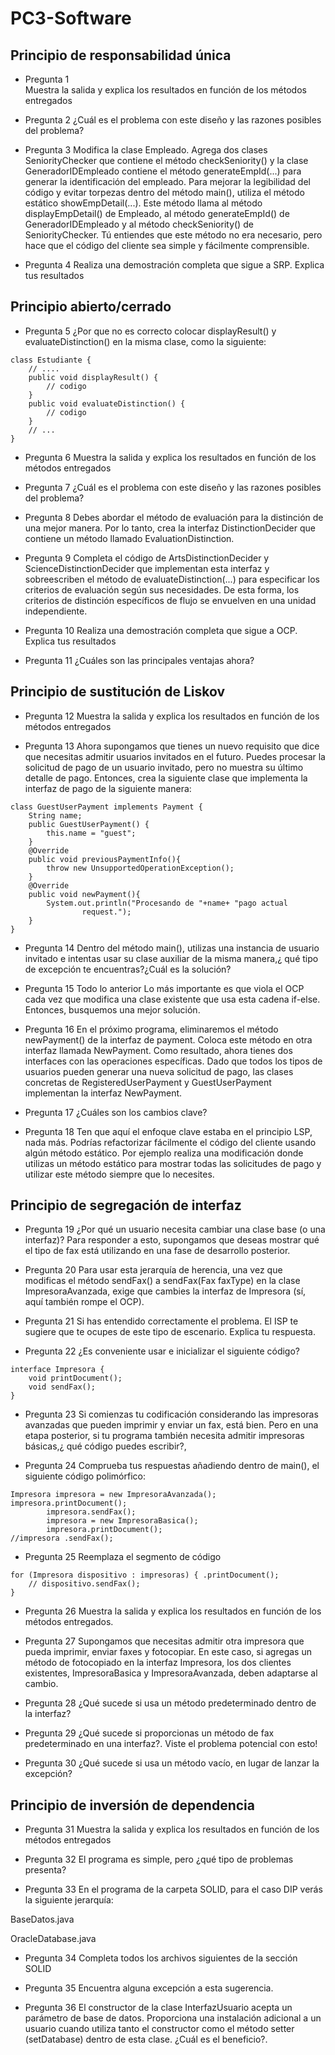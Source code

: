 # PC3-Software #

## Principio de responsabilidad única ##
- Pregunta 1	
Muestra la salida y explica los resultados en función de los métodos entregados

- Pregunta 2
¿Cuál es el problema con este diseño y las razones posibles del problema?

- Pregunta 3
Modifica la clase Empleado. Agrega dos clases SeniorityChecker que contiene el
método checkSeniority() y la clase GeneradorIDEmpleado contiene el método
generateEmpId(...) para generar la identificación del empleado.
Para mejorar la legibilidad del código y evitar torpezas dentro del método main(), utiliza el
método estático showEmpDetail(...). Este método llama al método displayEmpDetail() de
Empleado, al método generateEmpId() de GeneradorIDEmpleado y al método checkSeniority()
de SeniorityChecker. Tú entiendes que este método no era necesario, pero hace que el código
del cliente sea simple y fácilmente comprensible.

- Pregunta 4
Realiza una demostración completa que sigue a SRP. Explica tus resultados

## Principio abierto/cerrado ##
- Pregunta 5
¿Por que no es correcto colocar displayResult() y evaluateDistinction() en la misma
clase, como la siguiente:
```
class Estudiante {
    // ....
    public void displayResult() {
        // codigo
    }
    public void evaluateDistinction() {
        // codigo
    }
    // ...
}
```

- Pregunta 6
Muestra la salida y explica los resultados en función de los métodos entregados

- Pregunta 7
¿Cuál es el problema con este diseño y las razones posibles del problema?

- Pregunta 8
Debes abordar el método de evaluación para la distinción de una mejor manera.
Por lo tanto, crea la interfaz DistinctionDecider que contiene un método llamado
EvaluationDistinction.

- Pregunta 9
Completa el código de ArtsDistinctionDecider y ScienceDistinctionDecider que
implementan esta interfaz y sobreescriben el método de evaluateDistinction(...) para
especificar los criterios de evaluación según sus necesidades. De esta forma, los criterios de
distinción específicos de flujo se envuelven en una unidad independiente.

- Pregunta 10
Realiza una demostración completa que sigue a OCP. Explica tus resultados

- Pregunta 11
¿Cuáles son las principales ventajas ahora?

## Principio de sustitución de Liskov ##

- Pregunta 12
Muestra la salida y explica los resultados en función de los métodos entregados

- Pregunta 13
Ahora supongamos que tienes un nuevo requisito que dice que necesitas admitir
usuarios invitados en el futuro. Puedes procesar la solicitud de pago de un usuario invitado,
pero no muestra su último detalle de pago. Entonces, crea la siguiente clase que implementa la
interfaz de pago de la siguiente manera:
```
class GuestUserPayment implements Payment {
    String name;
    public GuestUserPayment() {
        this.name = "guest";
    }
    @Override
    public void previousPaymentInfo(){
        throw new UnsupportedOperationException();
    }
    @Override
    public void newPayment(){
        System.out.println("Procesando de "+name+ "pago actual
                request.");
    }
}
```
- Pregunta 14
Dentro del método main(), utilizas una instancia de usuario invitado e intentas
usar su clase auxiliar de la misma manera,¿ qué tipo de excepción te encuentras?¿Cuál es la
solución?

- Pregunta 15
Todo lo anterior Lo más importante es que viola el OCP cada vez que modifica una
clase existente que usa esta cadena if-else. Entonces, busquemos una mejor solución.

- Pregunta 16
En el próximo programa, eliminaremos el método newPayment() de la interfaz de
payment. Coloca este método en otra interfaz llamada NewPayment. Como resultado, ahora
tienes dos interfaces con las operaciones específicas. Dado que todos los tipos de usuarios
pueden generar una nueva solicitud de pago, las clases concretas de RegisteredUserPayment y
GuestUserPayment implementan la interfaz NewPayment.

- Pregunta 17
¿Cuáles son los cambios clave?

- Pregunta 18
Ten que aquí el enfoque clave estaba en el principio LSP, nada más. Podrías
refactorizar fácilmente el código del cliente usando algún método estático. Por ejemplo realiza
una modificación donde utilizas un método estático para mostrar todas las solicitudes de pago
y utilizar este método siempre que lo necesites.

## Principio de segregación de interfaz ##

- Pregunta 19
¿Por qué un usuario necesita cambiar una clase base (o una interfaz)? Para
responder a esto, supongamos que deseas mostrar qué el tipo de fax está utilizando en una fase
de desarrollo posterior.

- Pregunta 20
Para usar esta jerarquía de herencia, una vez que modificas el método sendFax() a
sendFax(Fax faxType) en la clase ImpresoraAvanzada, exige que cambies la interfaz de
Impresora (sí, aquí también rompe el OCP).

- Pregunta 21
Si has entendido correctamente el problema. El ISP te sugiere que te ocupes de
este tipo de escenario. Explica tu respuesta.

- Pregunta 22
¿Es conveniente usar e inicializar el siguiente código?
```
interface Impresora {
    void printDocument();
    void sendFax();
}
```
- Pregunta 23
Si comienzas tu codificación considerando las impresoras avanzadas que pueden
imprimir y enviar un fax, está bien. Pero en una etapa posterior, si tu programa también
necesita admitir impresoras básicas,¿ qué código puedes escribir?,

- Pregunta 24
Comprueba tus respuestas añadiendo dentro de main(), el siguiente código
polimórfico:
```
Impresora impresora = new ImpresoraAvanzada();
impresora.printDocument();
        impresora.sendFax();
        impresora = new ImpresoraBasica();
        impresora.printDocument();
//impresora .sendFax();
```

- Pregunta 25
Reemplaza el segmento de código
```
for (Impresora dispositivo : impresoras) { .printDocument();
    // dispositivo.sendFax();
}
```
- Pregunta 26
Muestra la salida y explica los resultados en función de los métodos entregados.

- Pregunta 27
Supongamos que necesitas admitir otra impresora que pueda imprimir, enviar
faxes y fotocopiar. En este caso, si agregas un método de fotocopiado en la interfaz Impresora,
los dos clientes existentes, ImpresoraBasica y ImpresoraAvanzada, deben adaptarse al cambio.

- Pregunta 28
¿Qué sucede si usa un método predeterminado dentro de la interfaz?

- Pregunta 29
¿Qué sucede si proporcionas un método de fax predeterminado en una interfaz?.
Viste el problema potencial con esto!

- Pregunta 30
¿Qué sucede si usa un método vacío, en lugar de lanzar la excepción?

## Principio de inversión de dependencia ##

- Pregunta 31
Muestra la salida y explica los resultados en función de los métodos entregados

- Pregunta 32
El programa es simple, pero ¿qué tipo de problemas presenta?

- Pregunta 33
En el programa de la carpeta SOLID, para el caso DIP verás la siguiente jerarquía:

BaseDatos.java

OracleDatabase.java

- Pregunta 34
Completa todos los archivos siguientes de la sección SOLID

- Pregunta 35
Encuentra alguna excepción a esta sugerencia.

- Pregunta 36
El constructor de la clase InterfazUsuario acepta un parámetro de base de datos.
Proporciona una instalación adicional a un usuario cuando utiliza tanto el constructor como el
método setter (setDatabase) dentro de esta clase. ¿Cuál es el beneficio?.

